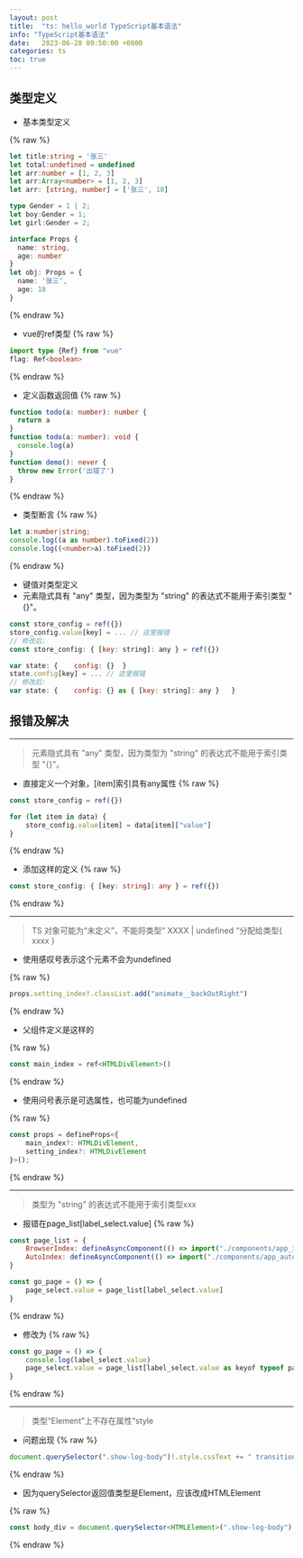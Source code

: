```yaml
---
layout: post
title:  "ts: hello_world TypeScript基本语法"
info: "TypeScript基本语法"
date:   2023-06-28 09:50:00 +0800
categories: ts
toc: true
---
```




## 类型定义

- 基本类型定义

{% raw %}
```ts
let title:string = '张三'
let total:undefined = undefined
let arr:number = [1, 2, 3]
let arr:Array<number> = [1, 2, 3]
let arr: [string, number] = ['张三', 18]

type Gender = 1 | 2;
let boy:Gender = 1;
let girl:Gender = 2;

interface Props {
  name: string,
  age: number
}
let obj: Props = {
  name: '张三',
  age: 18
}
```
{% endraw %}


- vue的ref类型
{% raw %}
```ts
import type {Ref} from "vue"
flag: Ref<boolean>
```
{% endraw %}


- 定义函数返回值
{% raw %}
```ts
function todo(a: number): number {
  return a
}
function todo(a: number): void {
  console.log(a)
}
function demo(): never {
  throw new Error('出错了')
}
```
{% endraw %}


- 类型断言
{% raw %}
```ts
let a:number|string;
console.log((a as number).toFixed(2))
console.log((<number>a).toFixed(2))
```
{% endraw %}


- 键值对类型定义
- 元素隐式具有 "any" 类型，因为类型为 "string" 的表达式不能用于索引类型 "{}"。
```js
const store_config = ref({})
store_config.value[key] = ... // 这里报错
// 修改后:
const store_config: { [key: string]: any } = ref({})
```
```js
var state: {    config: {}  }
state.config[key] = ... // 这里报错
// 修改后:
var state: {    config: {} as { [key: string]: any }   }
```


## 报错及解决

---
> 元素隐式具有 "any" 类型，因为类型为 "string" 的表达式不能用于索引类型 "{}"。

- 直接定义一个对象，[item]索引具有any属性
{% raw %}
```js
const store_config = ref({})

for (let item in data) {
    store_config.value[item] = data[item]["value"]
}
```
{% endraw %}

- 添加这样的定义
{% raw %}
```ts
const store_config: { [key: string]: any } = ref({})
```
{% endraw %}

---
> TS 对象可能为“未定义”，不能将类型“ XXXX \| undefined “分配给类型{ xxxx }

- 使用感叹号表示这个元素不会为undefined

{% raw %}
```js
props.setting_index!.classList.add("animate__backOutRight")
```
{% endraw %}

- 父组件定义是这样的

{% raw %}
```js
const main_index = ref<HTMLDivElement>()
```
{% endraw %}

- 使用问号表示是可选属性，也可能为undefined

{% raw %}
```js
const props = defineProps<{
    main_index?: HTMLDivElement,
    setting_index?: HTMLDivElement
}>();
```
{% endraw %}


---
> 类型为 "string" 的表达式不能用于索引类型xxx

- 报错在page_list[label_select.value]
{% raw %}
```js
const page_list = {
    BrowserIndex: defineAsyncComponent(() => import("./components/app_img_browser/BrowserIndex.vue")),
    AutoIndex: defineAsyncComponent(() => import("./components/app_auto_click/AutoIndex.vue"))
}

const go_page = () => {
    page_select.value = page_list[label_select.value]
}
```
{% endraw %}


- 修改为
{% raw %}
```js
const go_page = () => {
    console.log(label_select.value)
    page_select.value = page_list[label_select.value as keyof typeof page_list]
}
```
{% endraw %}

---
> 类型“Element”上不存在属性“style

- 问题出现
{% raw %}
```js
document.querySelector(".show-log-body")!.style.cssText += " transition: 0s"
```
{% endraw %}

- 因为querySelector返回值类型是Element，应该改成HTMLElement

{% raw %}
```js
const body_div = document.querySelector<HTMLElement>(".show-log-body")!
```
{% endraw %}





